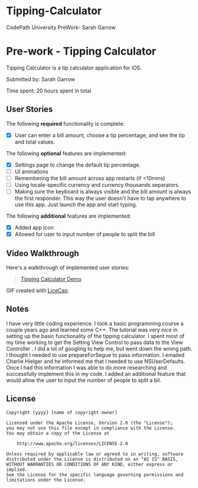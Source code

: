# Tipping-Calculator
CodePath University PreWork- Sarah Garrow



# Pre-work - Tipping Calculator

Tipping Calculator is a tip calculator application for iOS.

Submitted by: Sarah Garrow

Time spent: 20 hours spent in total

## User Stories

The following **required** functionality is complete:
* [x] User can enter a bill amount, choose a tip percentage, and see the tip and total values.

The following **optional** features are implemented:
* [x] Settings page to change the default tip percentage.
* [ ] UI animations
* [ ] Remembering the bill amount across app restarts (if <10mins)
* [ ] Using locale-specific currency and currency thousands separators.
* [ ] Making sure the keyboard is always visible and the bill amount is always the first responder. This way the user doesn't have to tap anywhere to use this app. Just launch the app and start typing.

The following **additional** features are implemented:

- [x] Added app icon
- [x] Allowed for user to input number of people to split the bill 

## Video Walkthrough 

Here's a walkthrough of implemented user stories:

<blockquote class="imgur-embed-pub" lang="en" data-id="aFAAhMj"><a href="//imgur.com/aFAAhMj">Tipping Calculator Demo</a></blockquote><script async src="//s.imgur.com/min/embed.js" charset="utf-8"></script>

GIF created with [LiceCap](http://www.cockos.com/licecap/).

## Notes

I have very little coding experience. I took a basic programming course a couple years ago and learned some C++. The tutorial was very nice in setting up the basic functionality of the tipping calculator. I spent most of my time working to get the Setting View Control to pass data to the View Controller . I did a lot of googling to help me, but went down the wrong path. I thought I needed to use prepareForSegue to pass information. I emailed Charlie Hielger and he informed me that I needed to use NSUserDefaults. Once I had this information I was able to do more researching and successfully implement this in my code. I added an additional feature that would allow the user to input the number of people to split a bil.

## License

    Copyright [yyyy] [name of copyright owner]

    Licensed under the Apache License, Version 2.0 (the "License");
    you may not use this file except in compliance with the License.
    You may obtain a copy of the License at

        http://www.apache.org/licenses/LICENSE-2.0

    Unless required by applicable law or agreed to in writing, software
    distributed under the License is distributed on an "AS IS" BASIS,
    WITHOUT WARRANTIES OR CONDITIONS OF ANY KIND, either express or implied.
    See the License for the specific language governing permissions and
    limitations under the License.
